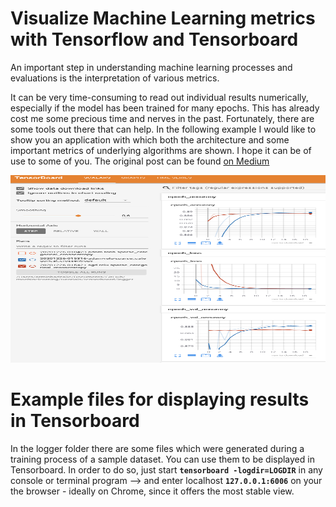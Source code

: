 # Visualize Machine Learning metrics with Tensorflow and Tensorboard

An important step in understanding machine learning processes and evaluations is the interpretation of various metrics.

It can be very time-consuming to read out individual results numerically, especially if the model has been trained for many epochs. 
This has already cost me some precious time and nerves in the past. Fortunately, there are some tools out there that can help. 
In the following example I would like to show you an application with which both the architecture and some important metrics of underlying algorithms are shown. 
I hope it can be of use to some of you.
The original post can be found [on Medium](https://ahadzalic.medium.com/visualize-machine-learning-metrics-with-tensorflow-and-tensorboard-6928db082830)

<img src="https://github.com/hadze/machinelearning/blob/master/tutorials/tensorboard/doc/results.png" width="600" height="300"/>

# Example files for displaying results in Tensorboard

In the logger folder there are some files which were generated during a training process of a sample dataset. You can use them to be displayed in Tensorboard. In order to do so, just start **`tensorboard -logdir=LOGDIR`** in any console or terminal program –> and enter localhost **`127.0.0.1:6006`** on your the browser - ideally on Chrome, since it offers the most stable view.

